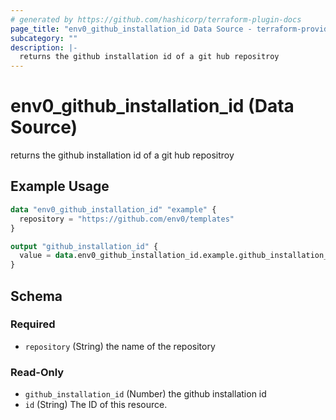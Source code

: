 ```yaml
---
# generated by https://github.com/hashicorp/terraform-plugin-docs
page_title: "env0_github_installation_id Data Source - terraform-provider-env0"
subcategory: ""
description: |-
  returns the github installation id of a git hub repositroy
---
```


# env0_github_installation_id (Data Source)

returns the github installation id of a git hub repositroy

## Example Usage

```terraform
data "env0_github_installation_id" "example" {
  repository = "https://github.com/env0/templates"
}

output "github_installation_id" {
  value = data.env0_github_installation_id.example.github_installation_id
}
```

<!-- schema generated by tfplugindocs -->
## Schema

### Required

- `repository` (String) the name of the repository

### Read-Only

- `github_installation_id` (Number) the github installation id
- `id` (String) The ID of this resource.
